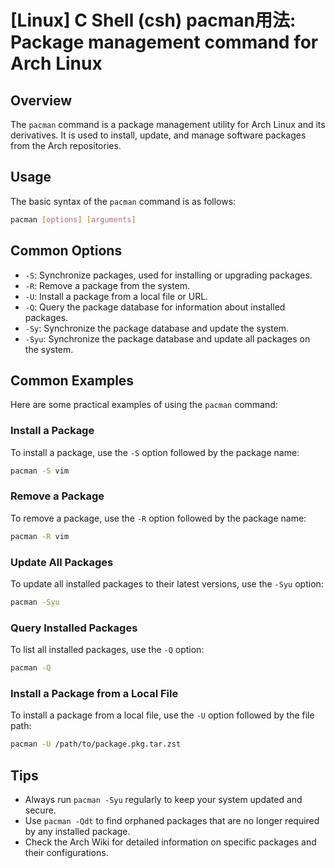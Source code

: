 # [Linux] C Shell (csh) pacman用法: Package management command for Arch Linux

## Overview
The `pacman` command is a package management utility for Arch Linux and its derivatives. It is used to install, update, and manage software packages from the Arch repositories.

## Usage
The basic syntax of the `pacman` command is as follows:

```bash
pacman [options] [arguments]
```

## Common Options
- `-S`: Synchronize packages, used for installing or upgrading packages.
- `-R`: Remove a package from the system.
- `-U`: Install a package from a local file or URL.
- `-Q`: Query the package database for information about installed packages.
- `-Sy`: Synchronize the package database and update the system.
- `-Syu`: Synchronize the package database and update all packages on the system.

## Common Examples
Here are some practical examples of using the `pacman` command:

### Install a Package
To install a package, use the `-S` option followed by the package name:

```bash
pacman -S vim
```

### Remove a Package
To remove a package, use the `-R` option followed by the package name:

```bash
pacman -R vim
```

### Update All Packages
To update all installed packages to their latest versions, use the `-Syu` option:

```bash
pacman -Syu
```

### Query Installed Packages
To list all installed packages, use the `-Q` option:

```bash
pacman -Q
```

### Install a Package from a Local File
To install a package from a local file, use the `-U` option followed by the file path:

```bash
pacman -U /path/to/package.pkg.tar.zst
```

## Tips
- Always run `pacman -Syu` regularly to keep your system updated and secure.
- Use `pacman -Qdt` to find orphaned packages that are no longer required by any installed package.
- Check the Arch Wiki for detailed information on specific packages and their configurations.